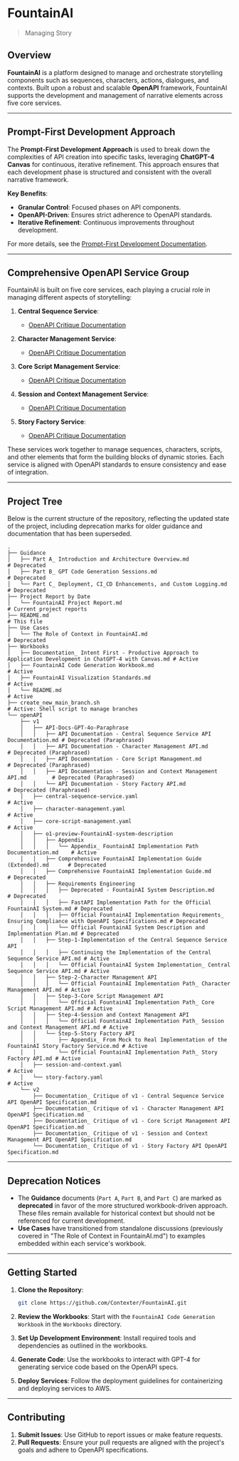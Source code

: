 

# FountainAI
> Managing Story

## Overview

**FountainAI** is a platform designed to manage and orchestrate storytelling components such as sequences, characters, actions, dialogues, and contexts. Built upon a robust and scalable **OpenAPI** framework, FountainAI supports the development and management of narrative elements across five core services.

---

## Prompt-First Development Approach

The **Prompt-First Development Approach** is used to break down the complexities of API creation into specific tasks, leveraging **ChatGPT-4 Canvas** for continuous, iterative refinement. This approach ensures that each development phase is structured and consistent with the overall narrative framework.

**Key Benefits**:
- **Granular Control**: Focused phases on API components.
- **OpenAPI-Driven**: Ensures strict adherence to OpenAPI standards.
- **Iterative Refinement**: Continuous improvements throughout development.

For more details, see the [Prompt-First Development Documentation](Workbooks/Documentation_%20Intent%20First%20-%20Productive%20Approach%20to%20Application%20Development%20in%20ChatGPT-4%20with%20Canvas.md).

---

## Comprehensive OpenAPI Service Group

FountainAI is built on five core services, each playing a crucial role in managing different aspects of storytelling:

1. **Central Sequence Service**:
   - [OpenAPI Critique Documentation](openAPI/v2/Documentation_%20Critique%20of%20v1%20-%20Central%20Sequence%20Service%20API%20OpenAPI%20Specification.md)
   
2. **Character Management Service**:
   - [OpenAPI Critique Documentation](openAPI/v2/Documentation_%20Critique%20of%20v1%20-%20Character%20Management%20API%20OpenAPI%20Specification.md)
   
3. **Core Script Management Service**:
   - [OpenAPI Critique Documentation](openAPI/v2/Documentation_%20Critique%20of%20v1%20-%20Core%20Script%20Management%20API%20OpenAPI%20Specification.md)
   
4. **Session and Context Management Service**:
   - [OpenAPI Critique Documentation](openAPI/v2/Documentation_%20Critique%20of%20v1%20-%20Session%20and%20Context%20Management%20API%20OpenAPI%20Specification.md)
   
5. **Story Factory Service**:
   - [OpenAPI Critique Documentation](openAPI/v2/Documentation_%20Critique%20of%20v1%20-%20Story%20Factory%20API%20OpenAPI%20Specification.md)

These services work together to manage sequences, characters, scripts, and other elements that form the building blocks of dynamic stories. Each service is aligned with OpenAPI standards to ensure consistency and ease of integration.

---

## Project Tree

Below is the current structure of the repository, reflecting the updated state of the project, including deprecation marks for older guidance and documentation that has been superseded.

```
.
├── Guidance
│   ├── Part A_ Introduction and Architecture Overview.md             # Deprecated
│   ├── Part B_ GPT Code Generation Sessions.md                       # Deprecated
│   └── Part C_ Deployment, CI_CD Enhancements, and Custom Logging.md # Deprecated
├── Project Report by Date
│   └── FountainAI Project Report.md                                  # Current project reports
├── README.md                                                         # This file
├── Use Cases
│   └── The Role of Context in FountainAI.md                          # Deprecated
├── Workbooks
│   ├── Documentation_ Intent First - Productive Approach to Application Development in ChatGPT-4 with Canvas.md # Active
│   ├── FountainAI Code Generation Workbook.md                        # Active
│   ├── FountainAI Visualization Standards.md                         # Active
│   └── README.md                                                     # Active
├── create_new_main_branch.sh                                         # Active: Shell script to manage branches
└── openAPI
    ├── v1
    │   ├── API-Docs-GPT-4o-Paraphrase
    │   │   ├── API Documentation - Central Sequence Service API Documentation.md # Deprecated (Paraphrased)
    │   │   ├── API Documentation - Character Management API.md                  # Deprecated (Paraphrased)
    │   │   ├── API Documentation - Core Script Management.md                    # Deprecated (Paraphrased)
    │   │   ├── API Documentation - Session and Context Management API.md        # Deprecated (Paraphrased)
    │   │   └── API Documentation - Story Factory API.md                         # Deprecated (Paraphrased)
    │   ├── central-sequence-service.yaml                                        # Active
    │   ├── character-management.yaml                                            # Active
    │   ├── core-script-management.yaml                                          # Active
    │   ├── o1-preview-FountainAI-system-description
    │   │   ├── Appendix
    │   │   │   └── Appendix_ FountainAI Implementation Path Documentation.md    # Active
    │   │   ├── Comprehensive FountainAI Implementation Guide (Extended).md      # Deprecated
    │   │   ├── Comprehensive FountainAI Implementation Guide.md                 # Deprecated
    │   │   ├── Requirements Engineering
    │   │   │   ├── Deprecated - FountainAI System Description.md                # Deprecated
    │   │   │   ├── FastAPI Implementation Path for the Official FountainAI System.md # Deprecated
    │   │   │   ├── Official FountainAI Implementation Requirements_ Ensuring Compliance with OpenAPI Specifications.md # Deprecated
    │   │   │   └── Official FountainAI System Description and Implementation Plan.md # Deprecated
    │   │   ├── Step-1-Implementation of the Central Sequence Service API
    │   │   │   ├── Continuing the Implementation of the Central Sequence Service API.md # Active
    │   │   │   └── Official FountainAI System Implementation_ Central Sequence Service API.md # Active
    │   │   ├── Step-2-Character Management API
    │   │   │   └── Official FountainAI Implementation Path_ Character Management API.md # Active
    │   │   ├── Step-3-Core Script Management API
    │   │   │   └── Official FountainAI Implementation Path_ Core Script Management API.md # Active
    │   │   ├── Step-4-Session and Context Management API
    │   │   │   └── Official FountainAI Implementation Path_ Session and Context Management API.md # Active
    │   │   └── Step-5-Story Factory API
    │   │       ├── Appendix_ From Mock to Real Implementation of the FountainAI Story Factory Service.md # Active
    │   │       └── Official FountainAI Implementation Path_ Story Factory API.md # Active
    │   ├── session-and-context.yaml                                            # Active
    │   └── story-factory.yaml                                                  # Active
    └── v2
        ├── Documentation_ Critique of v1 - Central Sequence Service API OpenAPI Specification.md
        ├── Documentation_ Critique of v1 - Character Management API OpenAPI Specification.md
        ├── Documentation_ Critique of v1 - Core Script Management API OpenAPI Specification.md
        ├── Documentation_ Critique of v1 - Session and Context Management API OpenAPI Specification.md
        └── Documentation_ Critique of v1 - Story Factory API OpenAPI Specification.md
```

---

## Deprecation Notices

- The **Guidance** documents (`Part A`, `Part B`, and `Part C`) are marked as **deprecated** in favor of the more structured workbook-driven approach. These files remain available for historical context but should not be referenced for current development.
- **Use Cases** have transitioned from standalone discussions (previously covered in "The Role of Context in FountainAI.md") to examples embedded within each service's workbook.

---

## Getting Started

1. **Clone the Repository**:
   ```bash
   git clone https://github.com/Contexter/FountainAI.git
   ```

2. **Review the Workbooks**: Start with the `FountainAI Code Generation Workbook` in the `Workbooks` directory.

3. **Set Up Development Environment**: Install required tools and dependencies as outlined in the workbooks.

4. **Generate Code**: Use the workbooks to interact with GPT-4 for generating service code based on the OpenAPI specs.

5. **Deploy Services**: Follow the deployment guidelines for containerizing and deploying services to AWS.

---

## Contributing

1. **Submit Issues**: Use GitHub to report issues or make feature requests.
2. **Pull Requests**: Ensure your pull requests are aligned with the project's goals and adhere to OpenAPI specifications.


